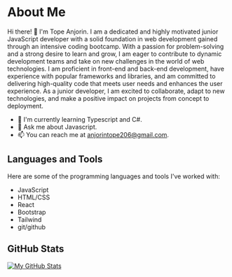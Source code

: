 # About Me

Hi there! 👋 I'm Tope Anjorin. I am a dedicated and highly motivated junior JavaScript developer with a solid foundation in web development gained through an intensive coding bootcamp. With a passion for problem-solving and a strong desire to learn and grow, I am eager to contribute to dynamic development teams and take on new challenges in the world of web technologies. I am proficient in front-end and back-end development, have experience with popular frameworks and libraries, and am committed to delivering high-quality code that meets user needs and enhances the user experience. As a junior developer, I am excited to collaborate, adapt to new technologies, and make a positive impact on projects from concept to deployment.

- 🌱 I'm currently learning Typescript and C#.
- 💬 Ask me about Javascript.
- 📫 You can reach me at anjorintope206@gmail.com.

## Languages and Tools

Here are some of the programming languages and tools I've worked with:

- JavaScript
- HTML/CSS
- React
- Bootstrap
- Tailwind
- git/github

## GitHub Stats

[![My GitHub Stats](https://github-readme-stats.vercel.app/api?username=YourUsername&show_icons=true&theme=radical)](https://github.com/topecoding206)

